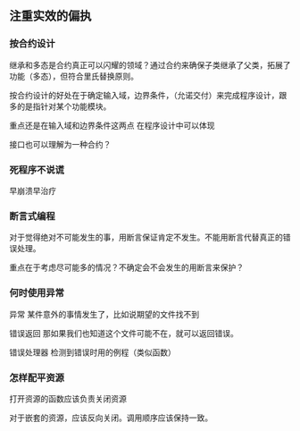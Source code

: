 ## 注重实效的偏执


### 按合约设计

继承和多态是合约真正可以闪耀的领域？通过合约来确保子类继承了父类，拓展了功能（多态），但符合里氏替换原则。

按合约设计的好处在于确定输入域，边界条件，（允诺交付）来完成程序设计，跟多的是指针对某个功能模块。

重点还是在输入域和边界条件这两点 在程序设计中可以体现

接口也可以理解为一种合约？

### 死程序不说谎

早崩溃早治疗

### 断言式编程

对于觉得绝对不可能发生的事，用断言保证肯定不发生。不能用断言代替真正的错误处理。

重点在于考虑尽可能多的情况？不确定会不会发生的用断言来保护？


### 何时使用异常

异常
某件意外的事情发生了，比如说期望的文件找不到

错误返回
那如果我们也知道这个文件可能不在，就可以返回错误。

错误处理器
检测到错误时用的例程（类似函数）


### 怎样配平资源

打开资源的函数应该负责关闭资源

对于嵌套的资源，应该反向关闭。调用顺序应该保持一致。


